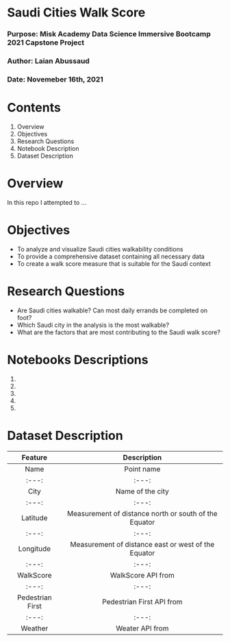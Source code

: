 # Saudi Cities Walk Score
### Purpose: Misk Academy Data Science Immersive Bootcamp 2021 Capstone Project
### Author: Laian Abussaud
### Date: Novemeber 16th, 2021

# Contents
1. Overview
2. Objectives
3. Research Questions
4. Notebook Description
5. Dataset Description

# Overview
In this repo I attempted to ...

# Objectives
- To analyze and visualize Saudi cities walkability conditions
- To provide a comprehensive dataset containing all necessary data
- To create a walk score measure that is suitable for the Saudi context

# Research Questions
- Are Saudi cities walkable? Can most daily errands be completed on foot?
- Which Saudi city in the analysis is the most walkable?
- What are the factors that are most contributing to the Saudi walk score?

# Notebooks Descriptions
1.
2.
3.
4.
5.

# Dataset Description

| **Feature** | **Description** |
| :---: | :---: |
| Name | Point name |
| :---: | :---: |
| City | Name of the city |
| :---: | :---: |
| Latitude  | Measurement of distance north or south of the Equator |
| :---: | :---: |
| Longitude | Measurement of distance east or west of the Equator |
| :---: | :---: |
| WalkScore | WalkScore API from |
| :---: | :---: |
| Pedestrian First | Pedestrian First API from |
| :---: | :---: |
| Weather | Weater API from |
